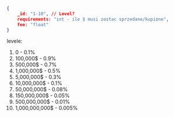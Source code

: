 ```json
{
	_id: "1-10", // Level?
	requirements: "int - ile $ musi zostac sprzedane/kupione",
	fee: "float"
}
```

levele:
1. 0 - 0.1%
2. 100,000$ - 0.9%
3. 500,000$ - 0.7%
4. 1,000,000$ - 0.5%
5. 5,000,000$ - 0.3%
6. 10,000,000$ - 0.1%
7. 50,000,000$ - 0.08%
8. 150,000,000$ - 0.05%
9. 500,000,000$ - 0.01%
10. 1,000,000,000$ - 0.005%